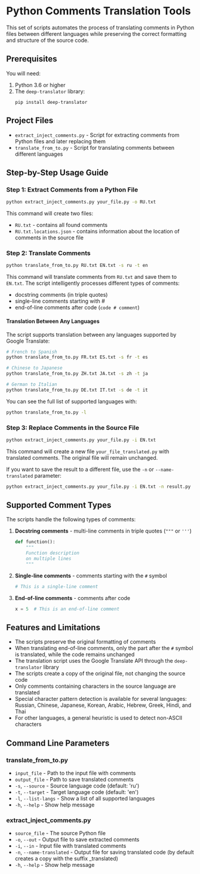 # Python Comments Translation Tools

This set of scripts automates the process of translating comments in Python files between different languages while preserving the correct formatting and structure of the source code.

## Prerequisites

You will need:

1. Python 3.6 or higher
2. The `deep-translator` library:
   ```
   pip install deep-translator
   ```

## Project Files

- `extract_inject_comments.py` - Script for extracting comments from Python files and later replacing them
- `translate_from_to.py` - Script for translating comments between different languages
  
## Step-by-Step Usage Guide

### Step 1: Extract Comments from a Python File

```bash
python extract_inject_comments.py your_file.py -o RU.txt
```

This command will create two files:
- `RU.txt` - contains all found comments
- `RU.txt.locations.json` - contains information about the location of comments in the source file

### Step 2: Translate Comments

```bash
python translate_from_to.py RU.txt EN.txt -s ru -t en
```

This command will translate comments from `RU.txt` and save them to `EN.txt`. 
The script intelligently processes different types of comments:
- docstring comments (in triple quotes)
- single-line comments starting with #
- end-of-line comments after code (`code # comment`)

#### Translation Between Any Languages

The script supports translation between any languages supported by Google Translate:

```bash
# French to Spanish
python translate_from_to.py FR.txt ES.txt -s fr -t es

# Chinese to Japanese
python translate_from_to.py ZH.txt JA.txt -s zh -t ja

# German to Italian
python translate_from_to.py DE.txt IT.txt -s de -t it
```

You can see the full list of supported languages with:

```bash
python translate_from_to.py -l
```

### Step 3: Replace Comments in the Source File

```bash
python extract_inject_comments.py your_file.py -i EN.txt
```

This command will create a new file `your_file_translated.py` with translated comments.
The original file will remain unchanged.

If you want to save the result to a different file, use the `-n` or `--name-translated` parameter:

```bash
python extract_inject_comments.py your_file.py -i EN.txt -n result.py
```

## Supported Comment Types

The scripts handle the following types of comments:

1. **Docstring comments** - multi-line comments in triple quotes (`"""` or `'''`)
   ```python
   def function():
       """
       Function description
       on multiple lines
       """
   ```

2. **Single-line comments** - comments starting with the `#` symbol
   ```python
   # This is a single-line comment
   ```

3. **End-of-line comments** - comments after code
   ```python
   x = 5  # This is an end-of-line comment
   ```

## Features and Limitations

- The scripts preserve the original formatting of comments
- When translating end-of-line comments, only the part after the `#` symbol is translated, while the code remains unchanged
- The translation script uses the Google Translate API through the `deep-translator` library
- The scripts create a copy of the original file, not changing the source code
- Only comments containing characters in the source language are translated
- Special character pattern detection is available for several languages: Russian, Chinese, Japanese, Korean, Arabic, Hebrew, Greek, Hindi, and Thai
- For other languages, a general heuristic is used to detect non-ASCII characters

## Command Line Parameters

### translate_from_to.py

- `input_file` - Path to the input file with comments
- `output_file` - Path to save translated comments
- `-s`, `--source` - Source language code (default: 'ru')
- `-t`, `--target` - Target language code (default: 'en')
- `-l`, `--list-langs` - Show a list of all supported languages
- `-h`, `--help` - Show help message

### extract_inject_comments.py

- `source_file` - The source Python file
- `-o`, `--out` - Output file to save extracted comments
- `-i`, `--in` - Input file with translated comments
- `-n`, `--name-translated` - Output file for saving translated code (by default creates a copy with the suffix _translated)
- `-h`, `--help` - Show help message 

